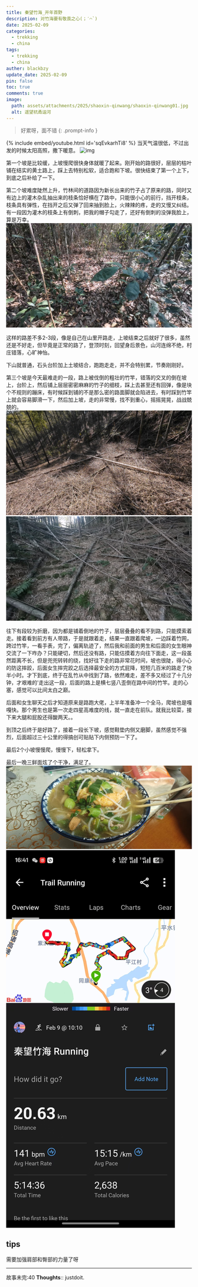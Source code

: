 ```yaml
---
title: 秦望竹海_开年首野
description: 对竹海要有敬畏之心(；′⌒`)
date: 2025-02-09
categories:
  - trekking
  - china
tags:
  - trekking
  - china
auther: blackbzy
update_date: 2025-02-09
pin: false
toc: true
comments: true
image:
  path: assets/attachments/2025/shaoxin-qinwang/shaoxin-qinwang01.jpg
  alt: 遥望杭甬运河
---
```


> 好累呀，面不错
{: .prompt-info }

{% include embed/youtube.html id='sqEvkarhTi8' %}
当天气温很低，不过出发的时候太阳高照，撒下暖意。
![img](assets/attachments/2025/shaoxin-qinwang/shaoxin-qinwang02.jpg)

第一个坡是比较缓，上坡慢爬很快身体就暖了起来。刚开始的路很好，层层的枯叶铺在结实的黄土路上，踩上去特别松软，适合跑和下坡。很快结束了第一个上下，到底之后补给了一下。

第二个坡难度陡然上升，竹林间的道路因为新长出来的竹子占了原来的路，同时又有边上的灌木杂乱抽出来的枝条恰好横在了路中，只能很小心的前行，挡开枝条，枝条具有弹性，在挡开之后又弹了回来抽到脸上，火辣辣的疼，走的又慢又纠结。有一段因为灌木的枝条上有倒刺，把我的帽子勾走了，还好有倒刺的没弹我脸上，算是万幸。
![img](assets/attachments/2025/shaoxin-qinwang/shaoxin-qinwang03.jpg)

这样的路差不多2-3段，像是自己在山里开路走，上坡结束之后就好了很多，虽然还是不好走，但毕竟是正常的路了，登顶时刻，回望身后景色，山河连绵不绝，村庄错落，心旷神怡。

下山就普通，石头台阶加上土坡结合，跑跑走走，并不会特别累，节奏刚刚好。

第三个坡是今天最难走的一段，路上被伐倒的粗壮的竹竿，错落的交叉的倒在坡上，台阶上，然后铺上层层密密麻麻的竹子的细枝，踩上去甚至还有回弹，像是块个不规则的蹦床，有时候踩到铺的不是那么密的路面脚就会陷进去，有时踩到竹竿上就会容易脚滑一下，然后加上坡，走的非常慢，找不到重心，摇摇晃晃，战战兢兢的。
![img](assets/attachments/2025/shaoxin-qinwang/shaoxin-qinwang04.jpg)
![img](assets/attachments/2025/shaoxin-qinwang/shaoxin-qinwang05.jpg)

往下有段较为折磨，因为都是铺着倒地的竹子，层层叠叠的看不到路，只能摸索着走。接着看到前方有人带路，于是就跟着走，结果一直跟着爬坡，一边踩着竹网，跨过竹竿，一看手表，完了，偏离轨迹了，然后我和前面的男生和后面的女生眼神交流了一下咋办？只能硬切，然后还没有路，只能估摸着方向往下面走，这一段虽然距离不长，但是兜兜转转的绕，找好往下走的路非常花时间，坡也很陡，得小心的防这摔跤，后面女生摔完跤之后选择最安全的方式屁降，短短几百米的路走了快半小时。才下到底，终于在乱竹从中找到了路，依然难走，差不多又经过了十几分钟，才艰难的'走出这一段，后面的路上是横七竖八歪倒在路中间的竹竿。走的心塞，感觉可以比间太白之巅。

后面和女生聊天之后才知道原来是路跑大佬，上半年准备冲一个全马，爬坡也是嘎嘎快。那个男生也是第一次走四星高难度的线，就一直走在前队。就我比较菜，接下来大腿和屁股还得酸两天。。

到顶之后终于是好路了，接着一段长下坡，感觉鞋垫内侧又磨脚，虽然感觉不强烈，后面超过三十公里的得搞创可贴贴下内侧预防一下了。

最后2个小坡慢慢爬，慢慢下，轻松拿下。

最后一晚三鲜面炫了个干净，满足了。
![img](assets/attachments/2025/shaoxin-qinwang/shaoxin-qinwang06.jpg)
![img](assets/attachments/2025/shaoxin-qinwang/shaoxin-qinwang07.jpg)

## tips
需要加强肩部和臀部的力量了呀

---
故事未完:40
**Thoughts**:: justdoit.
